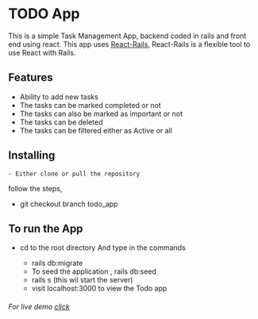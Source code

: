 # TODO App

This is a simple Task Management App, backend coded in rails and front end using react. This app uses [React-Rails]( (https://github.com/reactjs/react-rails)), React-Rails is a flexible tool to use React with Rails.

## Features
- Ability to add new tasks
- The tasks can be marked completed or not
- The tasks can also be marked as important or not
- The tasks can be deleted
- The tasks can be filtered either as Active or all

## Installing
    - Either clone or pull the repository

follow the steps,
- git checkout branch todo_app

## To run the App
- cd to the root directory 
And type in the commands
    
    - rails db:migrate
    - To seed the application , rails db:seed
    - rails s (this wil start the server)
    - visit localhost:3000 to view the Todo app


###### For live demo [click](https://morning-beach-49387.herokuapp.com/)